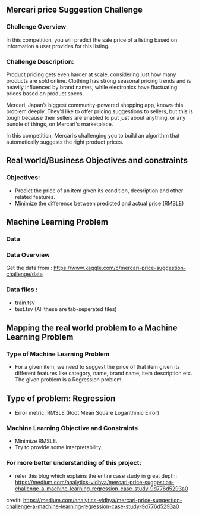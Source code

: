 ## Mercari price Suggestion Challenge
### Challenge Overview
In this competition, you will predict the sale price of a listing based on information a user provides for this listing.

### Challenge Description:
Product pricing gets even harder at scale, considering just how many products are sold online. Clothing has strong seasonal pricing trends and is heavily influenced by brand names, while electronics have fluctuating prices based on product specs.

Mercari, Japan’s biggest community-powered shopping app, knows this problem deeply. They’d like to offer pricing suggestions to sellers, but this is tough because their sellers are enabled to put just about anything, or any bundle of things, on Mercari's marketplace.

In this competition, Mercari’s challenging you to build an algorithm that automatically suggests the right product prices.

## Real world/Business Objectives and constraints
### Objectives:

- Predict the price of an item given its condition, decsription and other related features.
- Minimize the difference between predicted and actual price (RMSLE)
## Machine Learning Problem
### Data
### Data Overview
Get the data from : https://www.kaggle.com/c/mercari-price-suggestion-challenge/data

### Data files :

- train.tsv
- test.tsv
(All these are tab-seperated files)

## Mapping the real world problem to a Machine Learning Problem
### Type of Machine Learning Problem
- For a given item, we need to suggest the price of that item given its different features like category, name, brand name, item description etc. The given problem is a Regression problem 
## Type of problem: Regression
- Error metric: RMSLE (Root Mean Square Logarithmic Error)
### Machine Learning Objective and Constraints
- Minimize RMSLE.
- Try to provide some interpretability.
### For more better understanding of this project:
- refer this blog which explains the entire case study in great depth: https://medium.com/analytics-vidhya/mercari-price-suggestion-challenge-a-machine-learning-regression-case-study-9d776d5293a0

credit: https://medium.com/analytics-vidhya/mercari-price-suggestion-challenge-a-machine-learning-regression-case-study-9d776d5293a0
